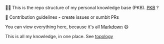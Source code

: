 🙋‍♀️ This is the repo structure of my personal knowledge base (PKB). [PKB](https://en.wikipedia.org/wiki/Personal_knowledge_base) ?

🌈 Contribution guidelines - create issues or sumbit PRs

You can view everything here, because it's all [Markdown](https://en.wikipedia.org/wiki/Markdown) 😄

This is all my knowledge, in one place. See 
[topology](https://viewer.diagrams.net/?tags=%7B%7D&highlight=0000ff&edit=_blank&layers=1&nav=1&title=personal_knowledge_base.drawio#R%3Cmxfile%20pages%3D%224%22%3E%3Cdiagram%20id%3D%22wMWvY_ariSO5Ie-MghHR%22%20name%3D%22college-now%22%3E7V1bd5s4Hv80eaQHxP2xSZO0m2ba2Wy37b7kyCDbJBgxgBO7n37BBgckxcZYCDlO5pypkW9Yv%2F%2F9pjP9Yra4TmA8vcU%2BCs%2BA6i%2FO9E9nAADNAvk%2FxcqyXAG6tl6ZJIG%2FXqst3AV%2FULmolqvzwEdp44UZxmEWxM1FD0cR8rLGGkwS%2FNx82RiHzW%2BN4QRRC3ceDOnVn4GfTderjqm%2BrH9GwWRafbOmls%2FMYPXiciGdQh8%2F15b0yzP9IsE4Wz%2BaLS5QWOxetS8X1li7zkB4pdz8sbP%2FXl6OIVTWH3a1z1s2PyFBUdb5oz03cW4%2Feg%2Bf3S%2FXv2b%2F%2FscG9l9K9dOyZbVfyM%2B3r7yMcJT%2Fcz7NZmF%2BpeUP0SLIfuWP1Q9mefW79syngmzU6mJZXURZsqy9qbj8XX%2Fu5W2rq%2Bp94yAML3CIk9WN6WOz%2BC9fT7MEP6LaM9bqL3%2Bm5T6V%2B5nieeKhLZtTkStMJijb8jpn%2Fbpi52o0V6JwjfAM5T8rf0GCQpgFT03ChCV9Tzave8Ewf1DCuAek5ec%2BwXBe%2FbgQz%2F0Vi83ieRZEEwr0BM8jH%2Fnlxj9PgwzdxXC1Oc%2B5XGjSwBhHWcnnmrUFp%2BJ1tfX1H0f8nlCSocXWHS%2BfVTY8XEox3Sivn19EglatTWviwFJ7QgkcEeM5HvI8FnAjxzRMlYZaXf3xZ0i9JUOaUjGkTjEkjlECC0ZU0mWaoVnaL0OKwu8AhrS1oRnSoMVmvikwiFCi4MSbonz3csxwdHLC02wgZQ0uOk0KqTCI5ovT4yGjyUMbm3YwZKzOSg2cgDnptNReulTay%2B6Mqf2OKaldJMHUoSToU5BkcxgGf05TxWlqU8mZ6tCi1KUgekajex893Y9zKOAs3wEY9ms3%2BhA5Y6bOszwHjcZD6DxXbeHIuSKB0rqHULopPQs0ReQHsENIrq6%2BoyTIfzBKykXOclAzWgpCTbJgidYZvU7gGU3otGOCrnLZZIGuewilm2VC8Z15VOgBudDTO6Kn1aB7YcJd4DWR2wXcUBhZojjsR4qSb6OHIt8C1BCOUFi%2BdR4oMI5Lu2I7gEbt1krEeRkivZkPpkOEnfoz8%2FLL2i7vwxlmd5VkNpjD3cEd%2BQUpnTg5YsJMx92819rrlkw%2Bdo%2BlOA0icN5poDUNmJIZp91jL5reIALb7k4F2tleuvP4qcCy5aICOlozTvItK%2B4w8vP%2F%2B%2BgJhTguQgI0vYRhEKcFmaRTGBeL62TwW4wNWHpTuW%2FiALu0%2B6bkgz92bmcO1puG7mBifDxGFjvz4dvuSBWY%2Fa38z92ujlwMXN13jYFH0HsclH%2BFoboH%2F%2BpWMwi7sbqH419wQHjoYFt88ORGFTLYHdSTi98AxW8%2BikO8FMthEqY5gHwaEnSNAw2SM5ZHF9ptdaErF28a3QXqO9q7gxhyhehB91DWAMUDRwi3ZIq3a8xK64D1XkhLhpshV5ypuu9msYGS%2ByVK4aisvBQCV64FIRL6IobZ9EUMMHRBCHBk1pySILybRd22olWuKrzqvmssmsxHSxwpCQx6rgOSkT9NhyjYcobmT52O8kTYRw%2BpEuEMnR5CBhHNsXrMtbZEiO6MQos4QWl6siDpOsFGbQMC%2FYFEB28SBL1MCEQyZjXsNhWPmlCI6IamQhcpIey7s1BCDrIIQ3ED13Ac1D3EIj6ihjTfRDYLUteydWiJswz11s6bXDEW%2FYByoXe0d%2FsBcrnqeveyIPERtWOEW65wuU5HZtJnJTeDVs3DwjpBhAG5j%2BJtmkWKNrwHSBfqrEzXCq%2BTg8g2h7ZU6ajJQ47FqQJiNllmcIfcoEMmSRoj71TxUQBgcIxYSLoXvEhSdizPtBLjSNNBBpCBBuwTIwK58g1G97IcnoWrPNolj580TMCbNsq3fsfBqo681D%2B6S4TsNULNrO%2B0fBdBYZvbOIDoukeuXKtBdAe0O5yc9jEtuSRP93iWYzdrbg9pf2sKnj2bXo6RCuQKfBgHtL81jRDwTgV7UIFcc2oMOvzl4QQpHh3u6q2MW77BX5uq7W3DagDDa3R68xrpyNen81S5%2B%2FsrhdMbH8qma4QJNXhU0jjGFjRJ0vT8ekrl0q5VIPCoaEJW5Vp5Z7uVq1wuvvke6hNPA65cxQPVfdcUd5zgSQJnM1b8%2FZSMLLOFIq9qL4QYWSZdduWnUPHi%2BNSMLNCExhm8Nt9kDI9OlnFWcFI8XZ4aPoY2YPPE35aTXrmfw3QU%2F1Td269X5%2Bqt0soGbqKCk2yKJziC4VeM4xKLB5RlyxIMOM%2FwawqyfakNUx3w1EwWrZmYW6QPqocsioE%2BfhFX3zKCnuMze7KBbhimPwQPubLVlZrdpxEJrzyTx0M023qINvckz2Fo0yEdGPkJDnxlBNOAEYF764X45OzA4UcPVzH7GkbZFOFkqeCxsj7sR8A4bwntD%2BmmeVt0pVP6XB7%2BovgoDSacQeqNCzZVY%2BXeDt4wZNE5gnmgzBe9bOsRiCmHmPGymfkyWBWmdUDn8mADTTmbAbbW0gzQ5ZpdZnXPHnAcQXkk2GlyZU%2Ft7lF%2BjgFeCSfetwbUkas0prrvuhWBx9lzvi%2FFTUaTIEL5zvUZuO1NbRHd4orOUluseKvbl9qqHLJ68wB8gifahkz2uRqsw8aEej%2F2MU2O803k%2BAYLUgeM9D6GN9pta34qt1YWIXdEE%2BJkRlWucJJ9TJPgJIbVlqtVxBbdjqzaTXPS2IGsCHOyEqC7eZL7uD52Hb9h6U1jyrBA8zN6LuS36ZjMaJ7m1mnas%2BG0m3HFF2uCD4Rpaw8ekbEZRwoEEYzyXT8xeHRAwWOyLNu%2B4Emd28X%2FHnyc3d88qDdLPNMuvXbH6HLMVnczh9d19oceh1YHvPxlAsQzc9sFSWdb%2BwDclz%2BblNWGXVGkIGntMJIT%2BVdm834LiySUBpY9qDCIfj2en%2F%2F5dR4%2BPY7%2BntzEYKHhDZm%2FB%2FHYxlSdrZkbOJh7y7yb7kELnt1tH1YMWW9tkuEsy9aQcvdtX5PU5IwZm%2BByfpKZqZHoUAhHrc81P9ObMRDhr%2BXxlJoYgmMCIVflfnXb9UpgPINBlK89Rvg5XN0nJWdkzwGYRGmBomsM5Su0sa2KotVHxno4wrPeC6DkM44YnqxQ64gNUHd9yrW2oI9BFeMxeGXaqTWyTIHT8xxGDTH7hdyLF9iKGRiEpAC96WX27%2Byeo5B9OsoREp1cIXHngPkV%2FEjjsINwjo4GXO6xm8NogG5nmAWpV%2Fzkx3yvBU4vEAXlHmaEQzpVrM46sVYena5I0GQewuS%2BPCAgwNFpg0aMnGAY5sDYmIdiQKNzGJMgu2dX55wSVMR5AQqrQtsUjBXdqABHeJ59RTCJuA%2F67GtnqeMzFYN1Qi1LdPXm%2F7h07H61s9%2B3dHHvt7mduj0aLCNcwRDtwSyQTKEg0fGasKD8e3gfoef7Wsf96gyNOWREb%2FieoyGd1AIEaArDKABiQQO0FuntMEM%2BrtxBcnCnMV41pA5Q5nIYkJ1DRK2BJHde7swZC8ghE%2BIKmWYxyJrunsM57gElp%2FsFEftleFZMoDvtbEuE7B5pPVgbE%2FO2W7WuDzL%2FoXPMpve6mdby3parZa2675q19f3mnCaAjUu4w5iCxZEExe8fBwvkM9iuN5uIaGNWXIYl6%2FQUKPl2515Hy0k2e7xWn55uspub5bnSqpGTJxvJlqJhEno3nttWq1JnOSYQRj8M9iNFybfRQ0HuQA3LvHv%2B%2BmlOW8Xte1OMw%2FWnhkH0uH7Shxk80z%2FGK6%2FlKqcfcPHX76cvY%2FgToHh5fz6a6RNjWXo0W2tj1NqvKsnxmPLXFhkeAG3nDnToYcsva2ixeZg556dVPdk7D3fnYUDzMBMIlU1MffFwnBRNovty8u9%2F%2FZN8jrUfzuXC%2FHH5%2FT%2Fa9d2kBSeD4%2BZk8sxVRWdNMLP5qN42nMw0alslGmXlZAs0zd0PoKsHxM0K3uYD7zaCBwt6MIVLq%2BAVR9oYKnXNUZi3hZ%2B539aBYL9SgEqk3XTB9ad03PptDRlgNrFzGjLwmh6G44LqC31ihfmnn4%2FyC2tSPKp084tq3gpOfWDjEepY3SWtZVa1p96bjn0NnxnMv7yx%2B0wPTBOz%2B0TmRlUdyDrnfLz6O2NkdFTVtGuZGwqfttC2rto1GEcYcqrm2ANFb4pmQVp93HYoBRmrBJQw9w5XNlBrKK2rRhKOP5SUupECyni6fJk3uRVIQRKRAFIbQQ2B%2FXjSuvx41SOQFgGkKxTIdrFE2nvhaI7yrLLl46lwNFRfjwi2iByK8kqYX043NsvqnkoWaDoIclGTvZlfTmfe5PQ63xLgoB%2FAX1PQqRegzeiIrcRQT1v07rL0oFbJBjXWAffiDaQUewFc7%2BXcDxBhKe2MPYuzlHxHVW19H0vpo6mqRp8m7%2BbskK1eqMXAVCMPx%2B01adNqlOfAI0G0pgjd1QHMUVq%2BHpKT6OCL17%2B82SgCvWkQISXspTaa98EX%2FDmSPPjCYTGk0MNjpB5IuBWd4ZnLHpK5NMG57oY12rISkBCaO%2BcmDADsliNfh0KW7q8rctdKwxI9HZFJhnssVlpDqMikG%2BriZc5Xkf5Kf9YbB2jTglICZPd4KnB%2BmWCc1ROBxSF0t9gv%2FIXL%2FwM%3D%3C%2Fdiagram%3E%3Cdiagram%20name%3D%22high%20school%22%20id%3D%22NYvIfaW2epy_Bbm3g4ye%22%3E7V1rd9rIsv01WffeD2b1S6%2BPiR9J5uThiXNmzpxvshCgiZCIEH7Mr7%2FdEhKgbgdho%2B6ShdeajJExBu2u6qrdVbve0PP5w%2FvMX8w%2Bp%2BMwfkPQ%2BOENvXhDiMOQy%2F8nrjyWV2zXXV%2BZZtG4vIY3F26if8L1RbS%2BuorG4XLniXmaxnm02L0YpEkSBvnONT%2FL0vvdp03SePevLvxpKF24CfxYvvpnNM5n5VXXQpvrH8JoOqv%2BMkbrn8z96snrC8uZP07vty7Ryzf0PEvTvPxu%2FnAexuLuVffF%2B%2Ffiwz36cnt38SX%2FYf%2F%2B%2Bxdr%2FsdZ%2BWJXh%2FxK%2FRGyMMmP%2B9KkfOk7P141cFvmj9UtzNJVMg7Fy6A39F2a5bN0miZ%2B%2FClNF%2Fwi5hf%2FDvP8cQ2%2Bv8pTfmmWz%2BP1T8OHKP%2FP%2BtfF939tfX%2FxsP3gsXqQ5Nlj8Ssjq3r41%2FbPNr9WPKp%2Bb5Im%2BfptYJs%2Fbnnn1nd4ma6yIPzF86z1Avazafir1yOsfGI43lmca2Deh%2Bk85O%2BaPyELYz%2BP7nbXqr9e8tP6efWvXqcR%2FyAEre2Temu01tZ5hlF1pXqR8r2uf2%2BzPPg3W29kc6lYNAcsICatFvGZb9YPkzTh%2F3t3tAWEn7GAtpcP3rN8TC0XcuzlsgPzLzCNZtbV9cXZGLs4v3c%2F%2FBYGX2%2FPsKMV1LWJr2HFnfgFQ8BWzlQ%2FsL9621ve%2FjK5i7I0mYeFV7kJY74Fpxl%2F8csHfy6vgjjm27YA%2F34W5eHNwi%2Fu0j0PHXahbbrhSRTH52nMX1m8DvUJQkTgt8yz9Ee49RP7CvGv9StsXZ8UXwcDeRdmefjwyztf%2FdSRPKm9vnK%2FCRtwFQvMtkIGF3UElw15J9bsSitL2m9y7Oh774tA1OxL%2B%2BZJ2%2BNaIQQEV9dY4PPKcGWw9kivVwHtFsjQcKXGcFUGtaR3MS2AHVZ5J%2BmxcVXntoRYuxGZRfSmttUN2QqXz2fhPFpWy3EgoXEd4K6BcBzTgTHG8v0Hbsyat9%2BKUdhPPSBYYRXun5%2BGCi12jdFKT0QEeqB9ZqCkDMnq5aFeEsaslh7dap%2FahFljF8as6daf2Ibl18Juk2NhtPFa5S3qbkvvF12tPbo%2FwLe4sHyLZXDb6AWBRlyndUgAKyPHMg%2BqzWj3%2BH8oZtseW9eCha3Jo6Z%2B2G3rmKBaBFCg1cuQvmpoLQ8UtESuEdF1qNESWLwNK9QEjVqwEjSil1bp4UZbI7YfWwaLV6kW5RaZeT17XEbBUsb8FVOZrEkqE8c1zWYSTbxIX4%2BIq2K6%2FTYHKwCq3veWyb0hdpwLi1j4Cf9%2BKr7%2F7OezcM7fjzDF8sf8z20%2FY0gWeoYRabJEHjFuoprphZcGPNoT0NYmCotaIOaohV64Xtr2tN%2ByYeF6qmA9GrLANlXNrMJzcGU7wJ6hEcJkD7rFo%2Bswi%2FhdCjPDkNvAnLS5kqy2kPfBkO2jn9ioj%2Fn4purikYcbeVYdsGmq3qFy9Y4q%2Bj7342AVr%2FSH3sgiZKwMvS%2FwlZnQm9iEjizHrr9YA0OETAfilJw29j3%2BoO1RkKfLH2AbuaNmGUHdgKnLHZgjWXqRwbVeNjw%2F17WPECqvGyz5lq4Xjt6SkZ2F05oU74fHwUhT6bCoalQsHaTb5%2BhljfrHLrRfOLDoBaqJNjpmJeMvF4Q5YI%2FOLjwVhHi0SSvXdU6aig%2Bru7InI3kbT8PbzD8lJCICULnxWqLCXBZijoTaFxM0UQbi6llbluL4x%2BZPhggWGfEIE3lW%2BW8z2cXN2uSuowW9NNcx6qWgHgQfv6X0yUXEGrsKsR29y4a147k2H%2Fq0rRDC5G2F1lDq2FbIp9%2Ft%2F3y%2Fm%2F%2F35%2BPN%2FeWH%2F7q%2FXb4%2F61J56VnWbnLDqLTC9tm6o43WtpoSIRTbmm29Wuu%2FtnVyodvKbeR72FFZOblwbENWbnnNWi%2FXOH%2FNZP56yPWU7cNCWG0LTDOb3L9jCNZWIss6ulzP0wG%2FFKtpDvGZOS75dS0ajI%2FOJL%2FMH8jKaqqNmWrfmPGtj0Oi2pgRsi%2FfXpnYmLGHmoGUeUqH6a0ERCPGyJZ5iiIh0nLL3jko3NeyJF6i47qi1qE600X2Ekd29Vizq29H9t7kmV%2BsboLiiC%2Bxk3sQLar2yJKyc8u4h4BL%2BgKpIWjvCI7ezvh0CUHTETiaT32qz7rHEVz7UcaflU6KFXZyCpJTaCpdA2jcsmTC7pQFPs8jWLC6Ja12RNt5lAXxyT534qvaPi3PuH3KZNupn%2FmZ9gkr367ezj77TBMDXZUg7bMp4sh3VPP7Z7sGWfEDPYFQZ7cfy%2BGL%2BaZWqz1phRax%2F7ruP6Xml7%2Fd6v5%2FiuZRfvJh3GQYsUYIYWRbjsWcimGp68JcB%2FEfIwsTjz%2FFqyr%2BzeHbjgLim1QeJaso116bARNkV4DMGMHU85xq%2FFgNsmPjke1aDCP%2BJiGAbFLlqhc5YFUjsb9BUVvpn4foyPU2X3ZjkdnYG4nlV3%2Ft%2FomOqeNK7Ou0pJ56XvueV3LsJfWygT5yrd5FNJmE4rZEvvj1wI%2BDzvw9yCodj%2BAR8bBtU%2BJy596owsUutkYO5js%2FsahnIc%2Bwu7dlYugizKK7YvF0J6UFcacWBZMjalGL2S5BtY78xom6YqemNnYs6hIHmd6pK18gGZ%2BwvdsoLgKwAeFHbA%2F9Kpx2HG%2FEtz7Gw2qPsqpRxxx8Jkuunlcer1lOtH3J1dGL6Z4ItLDnOCPLoTxOx4JvcujuGiMOxty7Ww53%2FcLBu7t%2F4YmTOdXfkegVS3ObsG2wTbgPIVv7LABWpactk2Rvv14MaqOgyBM7gcOw6zIPY9qwYuxSsZFQ%2FgzbJjarqhzNbRV9EIw3ulVUWkD7uytgnfvYPdB1M1uD0xpZjGBN8Kje%2BB629GOSh9NsK1c%2BNboQ7plHzPN4oOUgG2OvEQphQkbMQo7lMMr%2Fxaa9s2Z66zneuSc2XDWkATFhR6a31CY8DidRws1QvGBtz6ezD4pcEUgxBzuCMaGNjJzgMg7j4ZhjeRauStaNWbKDZXhOKfnzLPnoRPVTZx%2BWLYszYktzI1T1cZ8mwi9%2FJsOiU0U964jahLnIYZblVIMwa%2BsnJV3H7d61sVWpsJkzfrkE620W%2BgMDzeKhlziIJh5mxHObmFFSOHRCCGKWY2PTHLijmaXqn8d22nrs4w9XfdJjy6XvFI%2BqqSG6PLY5LbtXtm60aSDSZkk2pZ7mbV6zTt7BnZGHJojGFo22Jnm5Ycpu72xUi7A5zYW4nvx6HfdgOXppwxcryOsmHNqvQ1iHM047zvB7FnEg0xNXuC15sem937Jvc4GpOVKwHxVvbRVVXViNdNWCOeH6a7j246pN5oxSuf3ermpLNAWO1W3Z1xqRTiPtR0AgeQjazBFd43oJVYLcYnPmz7r1o6Vo1UNn%2FL8knJZrmPA%2FjX6u%2FHHmJ%2FmyfDhZFX%2FbT6an1tsCe6cZYlNmvLfJbdegGaTzhfD9GzzRJM3mq9g%2FQavs2qRMp0rpL3PRfco2X7%2F3CMLljzAPZus%2F0x2erl2c1NdfTZUbWtFs5tBt1xT6MeEfeynsNS%2F8d2%2BA7nALljMr5o2o6WI4V7Ow2Tab1i4CN1ts0T4ChzUI023XXXo%2F80V0H4nQyi%2BWgZ%2BHc3HretvMTSxLMU%2FMNe4525FRb79clHHs12%2F8ny9ilxSPgjQZR3kkbK68cBudSdeiyuuuf2P3Uc4hSZdRGTj3FlyneWpR1yaYQ%2FbUkHksJ1qlqUCcaPV29uaoK77yxMe71ZBzdug4m%2BmEZVwQvSpFgnyujNhuhGLbzh7zKh51LLva3uYILJtrxwt98u%2BLmKUgB8KfSXFL4rso6T7b6M4AVRMtPeMZvae3tbJ3cwrbW9rRj%2BlfhqvM1HwXsMTp9HE7ahxHgYgyy0vjlX%2FcVujurEkivc2Hip7eMqnenXd5bSsNKs0VDT3KRDFjULNauKdbfb53GUbrhYMRsBQDfu1RX4CFVdrgteN7PkVJ6Gf8ebrmuna232LPlT2lZfyosdop9uDw2c%2BzKAhParBFHqLY88xzAbXr3gPlhUiq51FS1gSc4OQwKeZZGjfM2mHvOymu0nqR5q%2BLPDI%2F%2BXGCVgwtU0BLHPPQtiNxbviOXuD5rdiSqxzzapUUGefJeos0VnGchSGYb7sanpvw5ypMgrAm627CLDrts2%2BeGmWEIZjvaRDhL5MSjNYJeYtJhEfPSp4kKpDi2JvoJSowMtcH%2BOpWDjn2ynmhU2inR3%2Bdpbe1XubJx2NPdaZjvPoao3b1QZ%2Bur08oFhp2qiDM%2BIyOWqVrR3BYUs8ZluoCRbY1Is6TOjmI7urkmC7BxJVsNWhBwp1NU3cVZuv%2BtvpkBsquiWXO6ibnf3iZF6OnBmSWT5ykmc92cDse6p2%2FjIL%2F%2FZIW9bKi3uT88vsXsdIegnCRF98swiAveIzl%2F%2FWZx1fg5Bif1lfHw%2FvYX25aWXS7WhNIRcPYbZSk86gqk12MJz1Gx%2FYU6Njm0WnHBhVGVMEy5lD5BTUkYLn4tv7%2FeffkUGfw8OBCmuQGwHROfM6vs%2FJq%2F98fXzBd4viWvbuQMHM0czn4xOUcbdXYwKJS8F1fZuW6DoH26JVoL4S2BxrovbHbakQ0GHA1jxN8FlPQG3BhDS%2BoldlB00C9ARdWrX0d8J%2BkVY8BrjGduWhmXV1fnI2xi%2FN798NvYfD1tv6EcHvUdmxWN3mrBFZ5I4Fxt9Urb3Ea17PHZRQIJqkj5tZHFiHjNwrm1r7AV2ZUAVmjRgVT87WghPRgszRrdq3H4GILWHpKzHUc9mOrVEGr9KiahIExYrtsFUOaySqiieJ85gJ4Tlxm0B9oUpOUZQmb9WodKz9jorkhs4dh%2BQHLRlNTJkYNbpxq9zbg%2BdODtO7NLRn76CG%2Fesk4jWM5auleMZpp2a0V0w9Stv2acaBRO5pJ2ecx7oyRbXjP0AhhsgfjUINOzSHAQ0tTzBG2r86mgTF6egsmXgu7oL6Xxo5Z1G%2FHpJZGfyN%2B9b2ENe%2BlfuNbhO3HJM2mfiLmAAyHsXXILmFrXhUcU72HJH0sS2DtsyZgETA1R8a3hdbsZnkAtNBcqkEqvieR0AHgAktgqMEwtxeR0AHQwpJ%2Fx9Sc0uBzGErQVnv005AXQmuQfG7rkvsDLrDyXQqeJ%2B4NtM7RpTdeCK254t3XlgA5BBi0Bkt3X1kg5WgagI6RR0aNuraaQNJ1Kshkwurr8OgqjJgEBUGmB%2FZgZpKy6olZs9ZxFjCPzfRSVs%2FIj%2FoDLbA%2BGqaXsuphCN0eWmMhtPq8yRzP%2FNwOKQhmq76XwLKj6o1vhULvwyTMRK8FCmbhXOh6HHHuCPywSEwy3AmKLGaPKgrZYFgkj4C9SeNKb6UjeCAKGtmNUYTY%2FFztWmhgFxz%2BOwQJ2alwUAARu5FUANCwZ%2Bb4vZ7w8l7b4KQq4QWzg4Hn9%2FoDLbTgRB4icvlzFcXRbRat5p05VRv5HnZUTpVcOLaZoMRuDAmFoOBnyTTaplEXlUhlt5E%2FqN3PtRpAIQBAyR3V5yK03waKm9TAgSLmy%2FUq4Rs1UP%2BKknBw%2BqVSFzwzL%2BxnyaqL32dhNk%2FHj4k%2FHxpCTnNrYgA8nkxrXMZhwG9a95wGRIy8JkQAjEhBaIhcWciUphP%2Bz9zPRfvTkGBiTVPSGjwoCUuTunZtj2zM5leWYraI8lbCarbqQ%2FtkT4AFVl9syWykcKq3cRr8EG8zDudhMaRxOPkzRg3WmJqfBWPJQ0TGb6pxbZMzbXAB3Ahtp7kPGgdLpqIWWxCNBweRYznN4iHzJlXpWmznz2majaNkPecSBel8Ifa0QWFlNRoTqXl7smVK6l2UzlOepK3icFDobKZ1VwfOBAM4cK5Kx7bZ3TR%2BnIfZsNBplgNQh6NjeZsvxzhSMh31PgvDYljOINkO5jUgc8FBJvNTH%2Fw4nRagjcMsuisShUFZmqoemdrG65Ftmad6GwfpLBXz%2FdBiFibFd2KGTpjPBuYdMVFgRs1HF3IG%2FDYeh7PHcbiG6l9hnibVg3M%2Fu00fHmNR%2F4%2F8IBpWdIh5wCG1ZDjm7U4elfol4jet9JEijh9aGI8xk3IuBMBByjzGzryxj%2F%2B%2BfiusTByNJdPS4gJhcQLHsnxRXOKPx%2Btvs9AP1vnaPAxmfhIt5%2BIF0nydxg0HcxfLtknMQy6zIR%2BXaZkanBfYZOEwT9oUtAiAugJH5kVu8mwVZKtsWDGm1SQWAVAhjkyFfHjMxllaOslB4eO4EFOAqu95O5zM0jnfjII3A6UUPSQBVVfqGARKZkKuMxFLlAVUtSadhs4WiJjJrdfIPGfvyFTI2zydFzAVm1TON6khwdRscLEBbFEyB7JVl%2FiOR%2B5FZD8cjLzG4A0bQIwncx5CQzodF5b03b%2BNB2VFciBuA%2FB1BtuQejJr0F3HWnu7VQgCVnbj9KGiqi%2FgHr9Pev2rDT0awiQ%2FIQSNyQi5uy%2FVtSaNY1DLqCeKnwesHmCuodpRACv19sUxkKM7hhdCq1eu6DkaZH2xWqJp%2FhmxbNnnM1e%2Fz69uzVbI%2Frk87%2BiwhQig5AahrgIQsgHEXMTualY16mNQ57Y18OOPm1EbOCVoNz3nfxo3lkjntn2aZXPEhQMtntMr893DTb89tEdXcH%2FCJ2DW9Amubt1R9zQE6YgLB5g%2BvAteYqg%2F0AJTh3flCqevy4CH1VVXSdmz9affZcUuwLidIjnOMi%2FG5upl0noYspMqftlvihVMUEzRM8ek9SSsPgRcYFyap5dL62F8dAi4BBi4pFc5k25gq9vTAlhNoxookWq8zqhNNOdM3mkS3r6lUwVhLZYOsAmWnl6SrI8OvzW4FANLiD29JFnvEuJDoAWWEHunWXjHA5dAS7HAz8IznD0fAC20BEtvidpz6lB6Aiyw4TueweqxHiRXBwALK0Ku3%2Fm2toe%2F7JBmBijeRglp0MzUca1R1TdnjGkmSCFitN35fD%2FzRT4dlUIRj%2BVPRH%2FsKony9bfz0F%2BuskriTVwZR%2FzBMhKGyR9N0my%2Bin2QtfvLH2EezNZ%2Fpiv0CcbNQwbkeUr0PQX6uElYHBF%2BvYzWMxKcA2PgF%2BDZwgcr1DTVPhjBipoI0l0Dhoi9k%2FHYyOkkMBYvInqE%2BH0KM2BrABZ7TZC5cq5ukiIoOMMKpOv5t6%2Fo8BgK0tAia7lfUgzYKLr6QYbXWqIt7FpSNxTFI0I34nmma7IJ6kEX5U7kpTvdrZrnWhilMU36J6AFP8zNMPd4ALSwaqZ50vbKIiiD0B69Zvpl0GKDRVktoT0sETYILaxD3Pqdb0VJV6n4tFXR6%2Be0U0k%2BgHSkqHvdDZFcCK1qRPOY9h7une1zlaOftz9RYoVRI9r2iDeyd1%2Bm4worgk8tjsdbORjWYT7BpzbEI4ILjJjGJsmqftRYHQDu0Rnnp8pq3SbDgrF%2Bpy%2BzX9%2BiaSQiunfpWHzMi65nmUIM7byGPizHhrGR6VksBPeA8YLESpPW%2BZZzdKt%2FIdKvjQCDgjOwcyaslw3r%2FTnTAUgDO2cifehY7CfSwA4vqlfeiqn%2BTLMfNVV2mYTZtDvFaehHi8SWeDPsAODNyIk322ORbYUbqA3szImcqK0jggvs1InAL8kyS2wdAK0m5UWKJO5Dd0MxISfS7IgLB1ZjIo8xzAXbz%2FAJcIF1gJ1jkJO61tGgPfophtrZE0cqJXQ83c5eVu56n%2Fl3UceDBCFS2y6V0Ki2XoO510n1fp9h07Z8CKG69LM9j46cxmrii56ObCTN2NZl6VQvzdbHVO%2BAlWQsrItm1tX1xdkYuzi%2Fdz%2F8FgZfb880H4r0r3RUhaz6TuoqbKLNpk1cH61q8wgyHXudpQu%2BY0aifxqlE%2F7PZz8XvW9dBQIgRTvdZj8t9tjIIpLrNhcW0NdGyXZ6YkLbp%2BtHz%2BqeMH%2BL2iPSjDf5yhpVAZ82J9AHBviwABPKWgJWDEdfX6UjFKQJMKThT184jAuCgjOwGhn6%2BsYlQEEaWI0MfW3sLhScgVXIUJmOvYpX0RhkkbGWohjKmBwpE%2BxsImWDWZgnoXUZ%2B8s8CqK8uzImgLOkKbIkCSpGRowBEkVgmvjPZ4ayhwdTz%2FeaX73k7x%2BTm39W%2Fzx8CD55b%2B%2B9u%2Fdn1WLeT35ampJkbOOmurpFWdsMWX45p7lIqd2k3Mq71F22zbDmRXjYrvycSM%2FcMjx61vXUMmzW5BhYN5r4vpeumx6sGk2H%2B9hm1PiqMcnttcwbNOkAKVdN5Y1brBpgmT%2FTPBdiC9eWnO0Orl0WBbwUWWCZPtPL3Z0JMc0dsx3Z7QA%2BgpTmsUFnrUHXNGcZW82aImrh1hHs8fYBTTzhC5bGoWdD5vwFsA4OppcZ7F%2FpB2sbGlIMbZPX3OoMumLrZR6fYmPbvLLMiGjiAV6V1arvpLE6fPWKlFnGXp2%2F6cDxlxk8FBw1p847EXg%2FBni1hpYdnXJ5GbTmxu51FdO%2BFCBoObDqXC0M8iwdd625BLAeFdvN409qMwbg%2BLM6TpFhWuZrkfhiyk8wEwuwnN0zKbVRi2%2BjMB6X3y7SnN%2B0SMzzKQf8LNK4wxFOAE9QsdMU1qKuS0ZUAbKlANnbTHvqAGe5Tvx8lRV3oFLu%2BBYuIw56UmEbRFmwKkY4DQhCxpp26lEychXiaBUrtGOnnUJIZAh9fu%2BjLcy4zflZ9I9%2FG8UDK1%2FY9NhvIWe89a86c9jC7LM%2FTULuWSvvKTzseCW0pnn0wa2utMrljqsdEIx1jUcNo%2BMqYHS1O1C2F0nxGgn%2FZ15cX0qbZZ5mP1fV99FcQL4IsygdDwtgJFVwKFp0icpOuwXYeioSmm9w%2FpiMV0GnXdUQIaPNZirKHIVNMr2u1Rxp3g%2FaxmpdTwGtUtoypw%2FaF%2BLmAHCBqddYMjHwddHpODKAfABhPKtoZhqOa49sF9Vf1HT0amsqtz2iqqfRngW7dfECNOWhqs8RcpVZT5EG1kFa9TnC7UI6qJoQBsoUA6sosV%2Ff0RcUpIEJhNoyL%2FHNF3%2B%2F46DqBXmqJiFmJEVYDFenMObSVvukzLnXGFvnNtAGW9iam7l7mLgeAC6wUj7bXP92P%2Bq9DoAWGOFkn7TXjgQtxcC68W2ZbvrTvwtBB0idxURY6p51XbyPc9IbHzlyQcq3cCIOYopTF3F2Fs39aSFuV9YtzKMsSzOQQOqJdJ3m8Qwj1Bq5zDiUcs0JhzLzt6CMw2QZrk9KF1m0nJfffv%2F4bbhw2jI1zCgyft5WxdpbaP7FN8SpMMRlHIk6ovBhUXSHbRUVfVg9TjnGJbxJEC3iQZUzENys%2B2OIqG3TU6CJcXdwypUpH5M8zCYhvwcDqznxbPjbokzzXESTjTOFh1btLA%2BPRw%2BwL2RLp2gWgrD3ydUkN9G88H7og5%2FN06SoJ%2FmcQoWvM8QkYyOq%2Bh%2FNJ52OPCn4wp8vQrGF3Xz4XEYlWbjk6d7AnCMlzGmGI3zzICNuUHBOqh1Hwk9keYUCtijJ8wu8eAQyLaFc5ok%2FLh6h%2B%2FJ5RWIx0A2QkqYXJS6I7gRHltK7ESTMm7IpYbkIhYWWhc%2F3QuFcRrG6kiyjXFREF0%2BOxM4EEGA9anw1iPWeiVTphasocMe0O6xloubzail2SQHZu9CvKmov0gXfRznY6HIyCYO8vHqzWhTXluuddVmuE3gYd7axus1pJUpYCdILqyvzOecpt8yFyBGL6QR5yDfazM9X2dpcl4E%2FsM4hyqoNrMaO2OowVq8DdmUK5%2FsszOaiy0uk%2Bz53qzDjVz2u1LaauDGVK9UMmszUfODuU5haxgGbVBvlpsFrTdYssvQ2DudDNz3LfN%2BQK7Mzhd1tNc8KBK%2BibClw%2FeTfDwkz4rly9axlPot0ZZLm4zgsfOXUX0NWfINi%2F35gVmY3rczZapY0CJnM06x9ZekSv28HJx3hBXCQosIrUs8bYUX5lGa8ThU2%2B87q3TVy%2B8swvHWgAOWs3pVZnF1jbGyBHdkjwH4RSjCTdjyGFTseVZgjRt3Zo0l9s36UM1ZWtr92hkCzR8%2Bcs31t0AIri6pOm0%2F76DHABdb94Wnu5toCF5qy9IuhBdbuUb3zXxADw8lSiKvgAQAQcJ7e7qveSRPU1Wwt7O%2Fo495fCK050f6e7JuHgAtMmsDT1JvVi8k%2BashY67F8VSLatT6%2F25zsw9MWzTNaPHOkVC%2FirQNcQjXPHoxL0Nz01T9%2B4xBwgfEbnkGdoddmt8CaNT3N1BXouQtqyCo90f3gMljkVb0st6t1V8Ux65f1SV1ZWfTZz%2FOiKGwtcOuPI7%2FTemuAOTLGVKrfpahQmnpjNk2mSC4uuk6X0aY77CJaLmIORdlRdF587jgtB%2FOKR34QhLE4nR1yDRK2m%2B1%2FmGE8IhTO3F6KZNbqjzDIh9y1iZ2mDirmF4HBJlchfas8POTeFT19mqg52ZijQ0Ye3gCoUA3XDKBckHSdpX%2BLZur4BKEocYcPoVygdCUkpdflZF%2FC%2BzxN%2FmdTUyYuznl0O89Xc%2F5tkCbLMLsb9hZJULPnzHPICCn8q2ouQw14B%2BDKbWdXWRQMGiuMpXjVfgItzZYoVyddZL5oIbuCqtKvBzHaVBWxbb143U1uL%2F95uEi8lKyuHi9vfn8I0joPPhF3Ty5oBZevvJXGxGqV78bg4WpHosTGgIXFx9bve7tXTPSoxH4GOljtzLOyZqema9sjbLponiK5VfM8TEqqrSDe5v5y01X0KUrCAsB5KogcEZbCg1DPTuk1c36PeCPjKQaW6VR%2Bi%2BJItPYNl6ChtfhODRaFAJZCVCvNi%2FyuYMD%2FFYncb3t0352fRf5tXGWMnz9ChLQzFElzJh%2FHCwKMMiNawciv7nb5%2Bcl0vQWKxL5woM1xUpmwVyFnMRxkiUeb5A2%2Fq6q8g2BVVt%2BZtFY9g%2F6Xk6S2ZEc%2B%2Bw%2F3%2FHULEufyJ0yX2xWK2GmyqJQyb0QVne%2BWQrigWelzRBBl6vRtzEOchNtooRuzO6hPBjhdBvzuFxY9LESZNAW1nh%2B2d4LfEeD86%2BbvOUmvP14Fb%2F%2F47%2FuPqzsvRVUGe0jOuBNkDEnHuZbw3U4flXf16LVa6go%2Fvos%2FOTKwepXyvR6jxE%2F5SZ%2FBORxr%2FfROLLr9%2BgFGP2D5qOV6PU93cMwDkeaVg9BVrAftPIkRul2vmEkIXxqzU7KB2QodYVXLsGYE5WOUQom9yF4%2FJvxuruZlXDVU4GhTjY%2FV4sAGYVNI8Qn5PZA4dQUNJbgpi%2BGpJuFq5hJkOvYinGZhKX8p%2BNgJfzBO528qSna5CINoUqQps1JYb0AYIkaaGNrGMSQyB%2Ft2HPm3fplMbkmtlYj6SfGSW%2BJCQ0IQNRF0jTd9UqIgZrfgQeHPdVVrkM4XWbhcRrdRXJSywkNOD8GOvKYztS3zMMrE7FqD5j7NftQetBCZLRn3MAmzKUgYO4tQXFkTGoBqHiUy8XotLK1WFv0jjXlwWYO4ozy69qsDdKdU0mazAWyIMv8qjrbK7fD7LEyLj1BgxvEamFwsldTZPADWJ9Mnlwm%2FZ4t1t8YyDNLC7OKBqVXajsJbArAwmUq5TKbcxpbVuINJFk0Bt9d0B5glA8YAGJjMnNyII%2BNlxZ7cReF95RTDyvSGhJvC0IiKOtGMm0ydXM%2FSvDgXLMr1qzbF9ZnwcBDDVKKZieWN6FYTlCOjx1QK9p1JHNYqJdsZQRQuw%2BSWx%2F3Fof0qCfhH9qOkSOdgTzrTkto5MvVMsa3uOd08dbfpwqmLAI4PKVWwLXk6L2LLmzxbBZthBLPHcZZOw2KITF5QaPN0HMZVaU71W4JRyzMfIuJdgWw36%2BOIq5LgVlvrZrpMB%2BjKTMzvK7%2BsPEWfw2DmJ5vquKQYIQMPNS126koQehYZMYXKs6pag3vv%2BrkdoCgTMesiG2GL3NYWILdKPY2LiMgOlrh0ZJNn7Jyd2qJMyfxH5Bb%2BI0j0OvOVHmqi5am3QwMQmZO060c9C22veQZL0I5STYJ2PVbBaQ9udd4OBly9qnP9q0NrD60FS72KUr2qc8%2FrcdyBVrs02QHgMmDgynTQl1UQlz1y17PH5cBUnC2vKeBpITqqkjhztB2VeZ%2BLaBmk%2FJOVHQD5TBwbJgK71aCiWdZk7fi6YiPr17mHCjy7ywSSySSPUIBLxcj0QsBoHAb%2BoAhyq6kURihrb2ndgqWqnincMdASma4wwo40H91RnRWqetpcDibpDCGiN5d4TkxiWC6VKRofnohJjj4xRN06g4knT2%2Bv9VqO3zzzxH3RK9nRxzT0gKUDayICZXrpoz7mKgeAC2vcTP3Ot0sOwnkkCnlW3ep3AkxUMJWlyXiuYry%2BgGkeP9BH99qewoXmXjUPIOhj2NWeCgImZM5kKkjUIQzKq9at3LVLtdkmjzHoVU1OEGgpILhjeLpV5trPD0DATk6q%2FOfkU48ALgO2YVp6hT%2F7dyzWHloL2HF29c63tsvP6TjMREFQ1wcnAIeCY9bUTiIeVtRu6d03LbniZ3O8lYV%2BAFYRSU9prIQZpY6y5E47B2%2FJLVcb5KouR7Ra%2BlOQlc2dIdbUsyLMtUZOSwnBbhFT0DPBLEvHUTINBTmD%2FvSLo67Ln4Pq4GFNaUBiu97I2%2FpS2Jv%2ByjtL7sC6SeNovNHOXRNtA2vAwljuLyYW4kZnvCjAUgwBiKZRXvRfVfXJXcYhEOGyUBMs5rGRpRCL0gyWTK%2Fc%2BsuyX2ObxX4jagHuomBgzVfKs0GP71fGR21Uicd2x5yf5VEQDwwiuWLDZvbIZqj%2BojJW2ksDbLnS5iJMlkArN%2FSIm1jEHjXLpLDnGE%2FPbLnQZlcjIxLZ9CReRTClvfSgZ9syegTxGLIKBg0CKJMg1%2F4y8Ev96FPvKbU9BXYE8%2FjfvPHJ3MjtKn30k0B8gHVLaRbMonk4Dk9wFnA6YiqmFF9SpSkSpICTYzyy7c4glUmTynmWrnQOdmyNHvyYpTBHwaAAwU8xXzFO75sbobDMQsGtVNfgqUMeJat6EvG7MEvSFYf0f2qpt6HizR2wAm8bDN4y57I7Q7OCeJr5d1E%2BPPEbVxqrYZlX5bNl2uV6szWWgC1Xi0JFZVHPEB8Qap6cy4PATWZg3hd2Jd57Kb9QnC6UbKd%2FL%2Fox0CQrdDb4T%2Fi7HhCIFNkyiACk%2BGwFGxOHYR5ueOobPxfAlJcErj9CbplZYy5xmt1GwxIbJq40JNwjEIbZOjJlcxWF8bgEapHm%2FEZEBaldAgxX5FSTVm2T4sZKsRvNIMpczmWULPOwCF1L4ICHMXoU9RWCftg1L9zuyFTOn4XI8FBxspCEkwPAzBTz3KpqiGKvq3RpG66zFPtOlmF2Vw0nASp9qskKZdEiGwC6MoFTo1u60Ek53r3AeoPn3ZovD0S1noB7qLA6zTMqWzVkRjOoCi3in6sojm6jbMgDiF1ZmNHWKZAazayr64uzMXZxfu9%2B%2BC0Mvt6eyaHozSqb%2BIXNnc%2FCebSs%2FgowzLqCSRwUNmDCRGe4ooRJ3gX%2FnBWDESKR5QUcqPUBxl069cdZKrL71fxWcDKFym0ah9UodzEffFgn%2BaQhAIeZquRTNeIU064AlTe%2BD7XY6XCQ8aSoBOukXJTIyLvX2%2FiHH0f82mXJiiH%2Bh%2Fx4UCaEcaMQl9hohLa%2BNBYHKlGTTxZK1M5OWBFGxfRI9Mu6Ja1gYZk7uVhN10TlJE3Hdfg%2FDnOeDoRARxJ2F4PQZgzCGB7ZlnewylN3GMohybdwnD68Ad5o0pnVoUYqZjHTO5lipu7lA8%2BX1zXt1TStZRpXFEk5vSIOwQ4B7Qo9u0ExK4d%2B6gVPPvjZZGZ5uB5IOByEKGGNuUsEIW9EXDgukcjJ9Hk6n6%2BSKKgM7OZxmYcdagwABA570gR5ytTjrKkiBeuMpyKKDqDP%2FlTQycvNtNZqPsyA8CLNwQSUqZjirsBSmxaRIdClGvCmB5oB1f3Z21dOKmmNrtXveMTKc3uHWh7FxHWR13Deju1y582Ig7ljZ3bj9csPLKniyX%2BlmeuICSSdKezdTW4v%2F3m4SLyUrK4eL29%2BfwhSBYP67ySapJnwIedRVtFun8GWonblSAhDDWw8nVGVEiwigfXOT34UksIDAsZq7sge9UYte6qPAc1fN3%2FPSXr98Sp4%2B8d%2F339c3XkpOpM5gXdZeM%2FDpbKS6RPM09vOMMLNUlBqq9TumE6IZOv5tKnZ%2FcyvDiqwJVQKlOqWQR0QffWSv39Mbv5Z%2FfPwIfjkvb337t6fKYTTy87oKOiyJRCgthmWZqRRx1LnHSo%2F52yeenSQFILb68xjWNMHMFPMKrQdNUgb%2Fc9tmCxn5B6hX0ENk3xI9z0MZgm%2FQ9P11NewVB2Yb%2FLGAaFX17hv%2FF%2BHJUX8YZam%2BXbwzm%2FiTIhQiWf8Pw%3D%3D%3C%2Fdiagram%3E%3Cdiagram%20id%3D%22YJqrHp1U8Ex5UEPT1GSg%22%20name%3D%22pre-high-school%22%3E7Ztbc%2BIgFMc%2FTR53hxCT6ON6a2d72Z11Znf7SA0mdDE4iDX20y8xoLl06qVpjDWOY8s%2FQBB%2B58CBaFi9aXTF0Sy4Yx6mBgReZFh9A0K348jPWFglggPaieBz4iWSuRVG5AUrESh1QTw8z2QUjFFBZllxzMIQj0VGQ5yzZTbbhNHsXWfIxwVhNEa0qP4hnggStW2DrX6NiR%2FoO5tAXZkinVkJ8wB5bJmSrIEBZe9YETKsrhFru95WjzMmjiiYrWQa9TCNR0mPAPo%2BvHm5%2BUH9l9tf94PJ8vfTo%2F0lafawortt%2BpnjUNSmVZYaOrHSPHC2CD0cl5G1dBkXAfNZiOgtYzMpmlJ8wkKsFMloIZiUAjGl6iqOiPgbF%2F9qq9SDqiz%2Bvx%2BlEyudCAVfpQrFyQddX5zYFlundLk9%2B1T1%2FZwt%2BBi%2FkQ8q%2B0Pcx2%2FV10ryYS9jWu8bsfzoXWE2xfK7yjTHFAnynDVYpOze3%2BQrswX51vxkRPYwBJF2csrmldMzHZBtVdKFqlQJPGfbI%2BtLddB7LWVd29pYKvIETsHoYpJGKhmyUP7pfpAdmkfZIainHbo1tcMS3HflULrVQvlZpwanQbI0JDuVImmmkdz4zF1QZrzkltB6QWk3UJYFperyZ0QX6vs5MgwqcEqpjN9iPJcBEXg0Q%2BtxXMoIMgsfms%2BSoG5Cohji7oRQ2mOU8XVFFoIAwJiqueDsH05dcYZAvuISLBQpfbJ%2BHczaM%2BYCR1XQoW7Syi0hYVull6koVElBKgDV2ifhqVXg6Q59JFAOQB05178CFOy7zjkDZbeyQJnWRQKl%2FW0za%2B6YDXfOmhA002ZZVNoFNzcaExzKcWo83eGeTrssPXV2LtLTOUWm2JiguFwD19Fwwfw0qk8CLguuc4g9T7pHV9e9t8r2wPPrTTtvAc0e%2BBuUVbtKTW83nsUOuLvnGlWfItfODM%2FQ5ZutkzG5t883jVNGTntTCRsqS6PSPtlK5Jw8Ze1Qq2wd0tJn7%2FoBJD0nNOuQ3dblFmLIWxT6i%2FiZqfJix5pHfJabBah1mTvx2mxSLAxCn5J5sxt%2FDFTAznolfdxzYVAVzwuvSeiRBqnDkcrvTG0mvstCCsKTLQj3fVLnpEEKBJe%2BImzrk89VznCaFeEe5gUKHvt%2BITiRcM4%2Fzmubj8jE8DWvDYAz%2BDY8X6%2Ft6g79PIdV69IH%2FFBBm8T29yPW4D8%3D%3C%2Fdiagram%3E%3Cdiagram%20id%3D%22TLzQNvp-YlRq0mMTMfh4%22%20name%3D%22Legends%22%3E7Zvbcto6FIafhpnuCzLyAQiXwSTpTNN29iZJrxe2sFWE5JHFqU%2B%2FJSNzqNqGNMQhggwZrB9bsqVPy7%2BXoBFEk8WtgDz7zBNMGz5KFo2g3%2FB9vxteqjetLFdK2EHhSkkFSVaatxEG5Ac2IjLqlCS42NlRck4lyXfFmDOGY7mjgRB8vrvbiNPdVnNIsSUMYqC2%2Bo0kMluply200T9ikmZVyx4yn0yg2tkIRQYJn29JwXXDbzf8YAGNoNfQ2lOvIBKcy784cLeSySLCVI9TNQL38kv40Px3Pngc%2Fwi%2FjmZJ%2F%2FtVc3XaNzW1tu5ngZl8i7PikorHx4cvn5azWe8OHiIex6Y1NAM6NTzc4RSzpDBDKpcVJ2p0c70pYailXiYnVBU9tTnPiMSDHGL9%2BVzNE6UVEoQ0tAfqfHqKXwmEYWEOijmlkBekrK1f7pERmtzBkk9l1U5V6o3U0QNzMvpooCRlajtWnamr7O3Zu2YUZlhIvNiaAC%2Fr7Z97%2FhbzCZZiqcqmkabvd0xfm0DRDINKmW%2Fmnd81WrY154JqyoGZ6%2Bm6%2FoOgouowtNQDnWdB91va1IBKAvQ%2FFfmApfuAZ3OVCJ7fg0ixNELOiabmeqZYKYw2IpRGnHKNJ%2BNMNyR5bj6keFQdO%2BRS8okpCDNG60rL8Wn11Et1SIQuWo2WuppIlb1NWb307kJGnBVSqEmh68BQyDku5C9Z%2FuPcrY3lZYXjftiGblHrW9R%2By0AelNzyDg8bcl8MJVdwjGh5U85IkmC2P121R8otnLqB8zQFFk2fQYzPNB2KpsUuSdtwhc7DFVpw9XERC5JLwtmZsQMz5l12LMg85H4Ia51t3Hu2cfs%2BfbTdorZtUTuYDr%2FrzIqPrgQGZ8Njq27OnjB0jnHVsbjqCT6v726rLhBQy%2FeTgzClAhof4626233vBiGTidnSR%2BXfEVP4PCPoGJSXFpT3PG9SPCuz2FCGO9RU%2F1ykwEisb3I%2B2ly0LgFN8VDoHbGMz9HxwFzubR4dI7N79orvyCt6%2B%2Bb8HKO0WqTbXh%2FRWClJBVISf5gAm4KuJs6mbPyPs%2BGxezaPr8qZvSRyKzB%2BXff4Ci7R73faf3SJPznWNoKu1zliDE%2FaPXr2kge%2BSJXg91fWUN9TU7GKf0DjKZ3%2Bft34HAH%2FDr1TNYievUJytozvyTJW9vApy1h908gVbu3Fl0hhqr%2Blctw381%2BwvSdi66l6LO7QNaTslZae3qoxtegNwcP%2B65hGhNrXVzcvTy3Wj%2BHz3KFrVNorKetAp69RjVi5WSgIExCJ2hxyPnbXIb4Zf3tbRNcI7Jwd4TtyhOvvP5xaEtFehfnKdAqxIFISph%2BopU4muhsYO3UTd2LZw64F2L0AVpiBOe7HjuevNL%2FgQaV2EE86f%2Bgji0t8kV4o5UrxoQMeYtPJULtEnU2UChX1JkAS7rBLfCsGXUgklkc%2F4ydiprWt3%2B4F1%2F8D%3C%2Fdiagram%3E%3C%2Fmxfile%3E)
